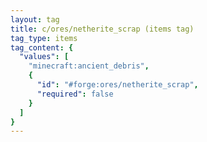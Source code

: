 ```yaml
---
layout: tag
title: c/ores/netherite_scrap (items tag)
tag_type: items
tag_content: {
  "values": [
    "minecraft:ancient_debris",
    {
      "id": "#forge:ores/netherite_scrap",
      "required": false
    }
  ]
}
---
```


